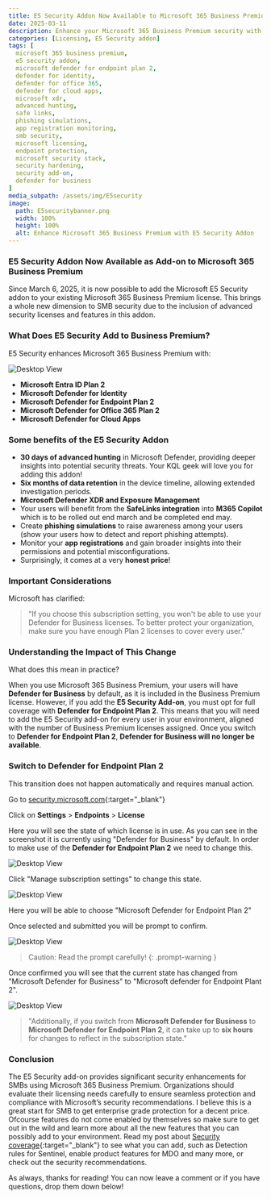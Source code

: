 ```yaml
---
title: E5 Security Addon Now Available to Microsoft 365 Business Premium
date: 2025-03-11
description: Enhance your Microsoft 365 Business Premium security with the E5 Security Addon. Gain access to advanced Defender features and security hardening tools.
categories: [Licensing, E5 Security addon]
tags: [  
  microsoft 365 business premium,
  e5 security addon,
  microsoft defender for endpoint plan 2,
  defender for identity,
  defender for office 365,
  defender for cloud apps,
  microsoft xdr,
  advanced hunting,
  safe links,
  phishing simulations,
  app registration monitoring,
  smb security,
  microsoft licensing,
  endpoint protection,
  microsoft security stack,
  security hardening,
  security add-on,
  defender for business
]
media_subpath: /assets/img/E5security
image:
  path: E5securitybanner.png
  width: 100%
  height: 100%
  alt: Enhance Microsoft 365 Business Premium with E5 Security Addon
---
```


### E5 Security Addon Now Available as Add-on to Microsoft 365 Business Premium

Since March 6, 2025, it is now possible to add the Microsoft E5 Security addon to your existing Microsoft 365 Business Premium license. This brings a whole new dimension to SMB security due to the inclusion of advanced security licenses and features in this addon.

### What Does E5 Security Add to Business Premium?

E5 Security enhances Microsoft 365 Business Premium with:

![Desktop View](E5overview.png)

- **Microsoft Entra ID Plan 2**
- **Microsoft Defender for Identity**
- **Microsoft Defender for Endpoint Plan 2**
- **Microsoft Defender for Office 365 Plan 2**
- **Microsoft Defender for Cloud Apps**

### Some benefits of the E5 Security Addon

- **30 days of advanced hunting** in Microsoft Defender, providing deeper insights into potential security threats. Your KQL geek will love you for adding this addon!
- **Six months of data retention** in the device timeline, allowing extended investigation periods.
- **Microsoft Defender XDR and Exposure Management**
- Your users will benefit from the **SafeLinks integration** into **M365 Copilot** which is to be rolled out end march and be completed end may.
- Create **phishing simulations** to raise awareness among your users (show your users how to detect and report phishing attempts).
- Monitor your **app registrations** and gain broader insights into their permissions and potential misconfigurations. 
- Surprisingly, it comes at a very **honest price**!

### Important Considerations

Microsoft has clarified:

> "If you choose this subscription setting, you won't be able to use your Defender for Business licenses. To better protect your organization, make sure you have enough Plan 2 licenses to cover every user."

### Understanding the Impact of This Change

What does this mean in practice?

When you use Microsoft 365 Business Premium, your users will have **Defender for Business** by default, as it is included in the Business Premium license. However, if you add the **E5 Security Add-on**, you must opt for full coverage with **Defender for Endpoint Plan 2**. This means that you will need to add the E5 Security add-on for every user in your environment, aligned with the number of Business Premium licenses assigned. Once you switch to **Defender for Endpoint Plan 2**, **Defender for Business will no longer be available**.

### Switch to Defender for Endpoint Plan 2

This transition does not happen automatically and requires manual action.

Go to [security.microsoft.com](https://security.microsoft.com){:target="_blank"}

Click on **Settings** > **Endpoints** > **License**

Here you will see the state of which license is in use. As you can see in the screenshot it is currently using "Defender for Business" by default. In order to make use of the **Defender for Endpoint Plan 2** we need to change this.

![Desktop View](Subscriptionstate.png)

Click "Manage subscription settings" to change this state. 

![Desktop View](Managesubsettings.png)

Here you will be able to choose "Microsoft Defender for Endpoint Plan 2"

Once selected and submitted you will be prompt to confirm.

![Desktop View](confirmchangestate.png)

> Caution: Read the prompt carefully!
{: .prompt-warning }

Once confirmed you will see that the current state has changed from "Microsoft Defender for Business" to "Microsoft defender for Endpoint Plant 2".

![Desktop View](statechanged.png)

> "Additionally, if you switch from **Microsoft Defender for Business** to **Microsoft Defender for Endpoint Plan 2**, it can take up to **six hours** for changes to reflect in the subscription state."


### Conclusion

The E5 Security add-on provides significant security enhancements for SMBs using Microsoft 365 Business Premium. Organizations should evaluate their licensing needs carefully to ensure seamless protection and compliance with Microsoft’s security recommendations. I believe this is a great start for SMB to get enterprise grade protection for a decent price. Ofcourse features do not come enabled by themselves so make sure to get out in the wild and learn more about all the new features that you can possibly add to your environment. Read my post about [Security coverage](https://azurewithtom.com/posts/Optimize-your-SOC-with-SIEM-and-XDR-Recommendations/){:target="_blank"} to see what you can add, such as Detection rules for Sentinel, enable product features for MDO and many more, or check out the security recommendations.

As always, thanks for reading! You can now leave a comment or if you have questions, drop them down below!
